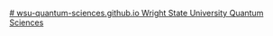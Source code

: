 [# wsu-quantum-sciences.github.io
Wright State University Quantum Sciences
](wsu-quantum-sciences.github.io
)
